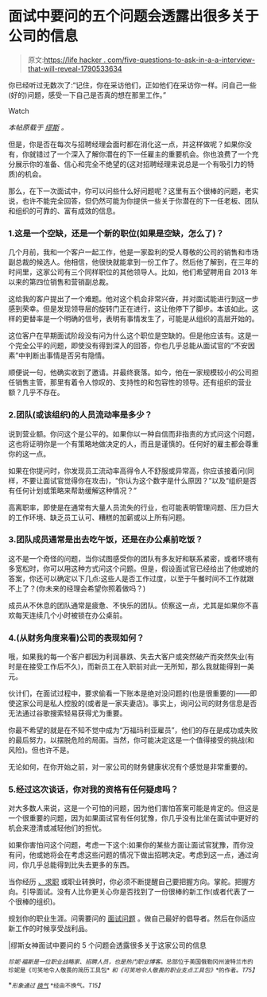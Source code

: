# 面试中要问的五个问题会透露出很多关于公司的信息

> 原文:[https://life hacker . com/five-questions-to-ask-in-a-a-interview-that-will-reveal-1790533634](https://lifehacker.com/five-questions-to-ask-in-an-interview-that-will-reveal-1790533634)

你已经听过无数次了:“记住，你在采访他们，正如他们在采访你一样。问自己一些(好的)问题，感受一下自己是否真的想在那里工作。”

Watch

*本帖原载于* [*缪斯*](https://www.themuse.com/advice/5-questions-to-ask-in-an-interview-thatll-reveal-a-lot-about-the-company-1) *。*

但是，你是否在每次与招聘经理会面时都在消化这一点，并这样做呢？如果你没有，你就错过了一个深入了解你潜在的下一任雇主的重要机会。你也浪费了一个充分展示你的准备、信心和完全不绝望的(这对招聘经理来说总是一个有吸引力的特质)的机会。

那么，在下一次面试中，你可以问些什么好问题呢？这里有五个很棒的问题，老实说，也许不能完全回答，但仍然可能为你提供一些关于你潜在的下一任老板、团队和组织的可靠的、富有成效的信息。

### 1.这是一个空缺，还是一个新的职位(如果是空缺，怎么了)？

几个月前，我和一个客户一起工作，他是一家盈利的受人尊敬的公司的销售和市场副总裁的候选人。他相信，他很快就能拿到一份工作了。然后他了解到，在三年的时间里，这家公司有三个同样职位的其他领导人。比如，他们希望聘用自 2013 年以来的第四位销售和营销副总裁。

这给我的客户提出了一个难题。他对这个机会非常兴奋，并对面试能进行到这一步感到荣幸。但是发现领导层的旋转门正在进行，这让他停下了脚步。本该如此。这样的更替率是一个明确的信号，表明有事情发生了，可能是从组织的高层开始的。

这位客户在早期面试阶段没有问为什么这个职位是空缺的。但是他应该有。这是一个完全公平的问题，即使没有得到深入的回答，你也几乎总能从面试官的“不安因素”中判断出事情是否另有隐情。

顺便说一句，他确实收到了邀请。并最终衰落。如今，他在一家规模较小的公司担任销售主管，那里有着令人惊叹的、支持性的和包容性的领导。还有组织的营业额？几乎不存在。

### 2.团队(或该组织)的人员流动率是多少？

说到营业额。你问这个是公平的。如果你以一种自信而非指责的方式问这个问题，这也将证明你是一个有策略地做决定的人，而且是谨慎的。任何好的雇主都会尊重你的这一点。

如果在你提问时，你发现员工流动率高得令人不舒服或异常高，你应该接着问(同样，不要让面试官觉得你在攻击)，“你认为这个数字是什么原因？”以及“组织是否有任何计划或策略来帮助缓解这种情况？”

高离职率，即使是在通常有大量人员流失的行业，也可能表明管理问题、压力巨大的工作环境、缺乏员工认可、糟糕的加薪或以上所有问题。

### 3.团队成员通常是出去吃午饭，还是在办公桌前吃饭？

这不是一个奇怪的问题，当你试图感受你的团队有多友好和联系紧密，或者环境有多宽松时，你可以用这种方式问这个问题。但是，假设面试官已经给出了他或她的答案，你还可以确定以下几点:这些人是否工作过度，以至于午餐时间不工作就跟不上了？(你未来的经理会希望你照着做吗？)

成员从不休息的团队通常是疲惫、不快乐的团队。侦察这一点，尤其是如果你不喜欢每天连续几个小时被锁在办公桌前。

### 4.(从财务角度来看)公司的表现如何？

哦，如果我的每一个客户都因为利润暴跌、失去大客户或突然破产而突然失业(有时是在接受工作后不久)，而新员工在入职前对此一无所知，那么我就能得到一美元。

伙计们，在面试过程中，要求偷看一下账本是绝对没问题的(也是很重要的)——即使这家公司是私人控股的(或者是一家夫妻店)。事实上，询问公司的财务信息是否无法通过谷歌搜索轻易获得尤为重要。

你最不希望的就是在不知不觉中成为“万福玛利亚雇员”，他们的存在是成功或失败的最后努力，以摆脱危险的局面。当然，你可能决定这是一个值得接受的挑战(和风险)。但也许不是。

无论如何，在你开始之前，对一家公司的财务健康状况有个感觉是非常重要的。

### 5.经过这次谈话，你对我的资格有任何疑虑吗？

对大多数人来说，这是一个可怕的问题，因为他们害怕答案可能是肯定的。但这是一个很重要的问题，因为如果面试官有任何犹豫，你几乎没有比坐在面试中更好的机会来澄清或减轻他们的担忧。

如果你害怕问这个问题，考虑一下这个:如果你的某些方面让面试官犹豫，而你没有问，他或她将会在考虑这些问题的情况下做出招聘决定。考虑到这一点，通过询问，你几乎总能得到比失去更多的东西。

当你经历 [、求职](https://www.themuse.com/advice/4-lies-you-tell-yourself-during-the-job-search-when-youre-desperate) 或职业转换时，你必须不断提醒自己要把握方向。掌舵。把握方向。引导面试。没有人比你更关心你是否找到了一份很棒的新工作(或者代表了一个很棒的组织)。

规划你的职业生涯。问需要问的 [面试问题](https://www.themuse.com/advice/51-interview-questions-you-should-be-asking) 。做自己最好的倡导者。然后在你适应新工作的时候享受战利品。

|缪斯女神面试中要问的 5 个问题会透露很多关于这家公司的信息

<small>*珍妮·福斯是一位职业战略家、招聘人员，也是热门职业博客*</small>[<small></small>](http://www.jobjenny.com/)*<small>*。总部位于美国俄勒冈州波特兰市的珍妮是《可笑地令人敬畏的简历工具包*</small> <small>*和《可笑地令人敬畏的职业支点工具包》*</small><small>*的作者。*T75】</small>*

*<small>*形象通过*</small> [<small>*换气*</small>](https://unsplash.com/photos/1Yu0VLMAUjo) <small>*经由不换气。*T15】</small>*